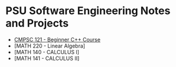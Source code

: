 # PSU Software Engineering Notes and Projects
- [CMPSC 121 - Beginner C++ Course](./CMPSC121%20Notes.md)
- [MATH 220 - Linear Algebra]
- [MATH 140 - CALCULUS I]
- [MATH 141 - CALCULUS II]
